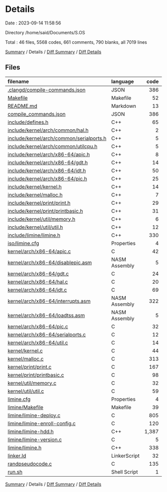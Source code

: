 # Details

Date : 2023-09-14 11:58:56

Directory /home/said/Documents/S.OS

Total : 46 files,  5568 codes, 661 comments, 790 blanks, all 7019 lines

[Summary](results.md) / Details / [Diff Summary](diff.md) / [Diff Details](diff-details.md)

## Files
| filename | language | code | comment | blank | total |
| :--- | :--- | ---: | ---: | ---: | ---: |
| [.clangd/compile-commands.json](/.clangd/compile-commands.json) | JSON | 386 | 0 | 2 | 388 |
| [Makefile](/Makefile) | Makefile | 52 | 0 | 15 | 67 |
| [README.md](/README.md) | Markdown | 13 | 0 | 5 | 18 |
| [compile_commands.json](/compile_commands.json) | JSON | 386 | 0 | 2 | 388 |
| [include/defines.h](/include/defines.h) | C++ | 65 | 0 | 9 | 74 |
| [include/kernel/arch/common/hal.h](/include/kernel/arch/common/hal.h) | C++ | 2 | 0 | 1 | 3 |
| [include/kernel/arch/common/serialports.h](/include/kernel/arch/common/serialports.h) | C++ | 5 | 0 | 4 | 9 |
| [include/kernel/arch/common/utilcpu.h](/include/kernel/arch/common/utilcpu.h) | C++ | 5 | 0 | 3 | 8 |
| [include/kernel/arch/x86-64/apic.h](/include/kernel/arch/x86-64/apic.h) | C++ | 8 | 0 | 3 | 11 |
| [include/kernel/arch/x86-64/gdt.h](/include/kernel/arch/x86-64/gdt.h) | C++ | 14 | 22 | 7 | 43 |
| [include/kernel/arch/x86-64/idt.h](/include/kernel/arch/x86-64/idt.h) | C++ | 50 | 0 | 8 | 58 |
| [include/kernel/arch/x86-64/pic.h](/include/kernel/arch/x86-64/pic.h) | C++ | 25 | 0 | 9 | 34 |
| [include/kernel/kernel.h](/include/kernel/kernel.h) | C++ | 14 | 0 | 6 | 20 |
| [include/kernel/malloc.h](/include/kernel/malloc.h) | C++ | 7 | 6 | 3 | 16 |
| [include/kernel/print/print.h](/include/kernel/print/print.h) | C++ | 29 | 0 | 11 | 40 |
| [include/kernel/print/printbasic.h](/include/kernel/print/printbasic.h) | C++ | 31 | 1 | 10 | 42 |
| [include/kernel/util/memory.h](/include/kernel/util/memory.h) | C++ | 6 | 0 | 3 | 9 |
| [include/kernel/util/util.h](/include/kernel/util/util.h) | C++ | 12 | 0 | 6 | 18 |
| [include/limine/limine.h](/include/limine/limine.h) | C++ | 330 | 34 | 103 | 467 |
| [iso/limine.cfg](/iso/limine.cfg) | Properties | 4 | 5 | 2 | 11 |
| [kernel/arch/x86-64/apic.c](/kernel/arch/x86-64/apic.c) | C | 42 | 0 | 13 | 55 |
| [kernel/arch/x86-64/disablepic.asm](/kernel/arch/x86-64/disablepic.asm) | NASM Assembly | 5 | 0 | 1 | 6 |
| [kernel/arch/x86-64/gdt.c](/kernel/arch/x86-64/gdt.c) | C | 24 | 1 | 4 | 29 |
| [kernel/arch/x86-64/hal.c](/kernel/arch/x86-64/hal.c) | C | 20 | 7 | 8 | 35 |
| [kernel/arch/x86-64/idt.c](/kernel/arch/x86-64/idt.c) | C | 69 | 1 | 9 | 79 |
| [kernel/arch/x86-64/interrupts.asm](/kernel/arch/x86-64/interrupts.asm) | NASM Assembly | 322 | 0 | 12 | 334 |
| [kernel/arch/x86-64/loadtss.asm](/kernel/arch/x86-64/loadtss.asm) | NASM Assembly | 5 | 0 | 0 | 5 |
| [kernel/arch/x86-64/pic.c](/kernel/arch/x86-64/pic.c) | C | 32 | 0 | 9 | 41 |
| [kernel/arch/x86-64/serialports.c](/kernel/arch/x86-64/serialports.c) | C | 12 | 0 | 6 | 18 |
| [kernel/arch/x86-64/util.c](/kernel/arch/x86-64/util.c) | C | 14 | 0 | 3 | 17 |
| [kernel/kernel.c](/kernel/kernel.c) | C | 44 | 0 | 13 | 57 |
| [kernel/malloc.c](/kernel/malloc.c) | C | 313 | 287 | 67 | 667 |
| [kernel/print/print.c](/kernel/print/print.c) | C | 167 | 178 | 24 | 369 |
| [kernel/print/printbasic.c](/kernel/print/printbasic.c) | C | 98 | 15 | 23 | 136 |
| [kernel/util/memory.c](/kernel/util/memory.c) | C | 32 | 0 | 14 | 46 |
| [kernel/util/util.c](/kernel/util/util.c) | C | 59 | 2 | 20 | 81 |
| [limine.cfg](/limine.cfg) | Properties | 4 | 5 | 2 | 11 |
| [limine/Makefile](/limine/Makefile) | Makefile | 39 | 0 | 10 | 49 |
| [limine/limine-deploy.c](/limine/limine-deploy.c) | C | 805 | 17 | 144 | 966 |
| [limine/limine-enroll-config.c](/limine/limine-enroll-config.c) | C | 120 | 0 | 24 | 144 |
| [limine/limine-hdd.h](/limine/limine-hdd.h) | C++ | 1,387 | 0 | 1 | 1,388 |
| [limine/limine-version.c](/limine/limine-version.c) | C | 5 | 0 | 3 | 8 |
| [limine/limine.h](/limine/limine.h) | C++ | 338 | 35 | 106 | 479 |
| [linker.ld](/linker.ld) | LinkerScript | 32 | 8 | 10 | 50 |
| [randpseudocode.c](/randpseudocode.c) | C | 135 | 36 | 51 | 222 |
| [run.sh](/run.sh) | Shell Script | 1 | 1 | 1 | 3 |

[Summary](results.md) / Details / [Diff Summary](diff.md) / [Diff Details](diff-details.md)